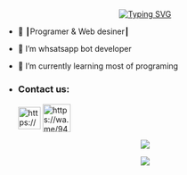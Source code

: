 ## <!-- Typing SVG -->
<p align="center">
    <a href="https://github.com/sanuwaofficial">
        <img align="center"
        src="https://readme-typing-svg.herokuapp.com/?size=30&width=500&lines=HI!!+I+am+Dark%20+%20sadas+..."
            alt="Typing SVG"
        />
    </a>
</p>  

- 🚀 ┃Programer & Web desiner┃
 
- 👀 I’m whsatsapp bot developer


- 🌱 I’m currently learning most of programing
- <h3 align="left">Contact us:</h3><p>   <a href="https://www.youtube.com/@sadastech" target="blank"><img align="center" src="https://telegra.ph/file/3794b843b750983cd0ab6.png" alt="https://www.instagram.com/__.sanuwa.__/" height="40" width="40" /></a>  <a href="https://wa.me/94778500326" target="blank"><img align="center" src="https://telegra.ph/file/1448f0458c3c64900f49c.png" alt="https://wa.me/94701629707" height="50" width="50" /></a> 
</p>


<p align="center"> <a href="https://github.com/Darksadas"><img src="https://github-readme-stats.vercel.app/api?username=Darksadas&theme=algolia&bg_color=DDD9DA00&text_color=00AEFF&show_icons=TRUE&icon_color=00AEFF" > </a> </p>

<p align="center"> <a href="https://github.com/Darksadas"><img src="https://github-readme-stats.vercel.app/api/top-langs/?username=Darksadas&hide=css,html&theme=algolia&bg_color=DDD9DA00&text_color=00AEFF" > </a> </p>



